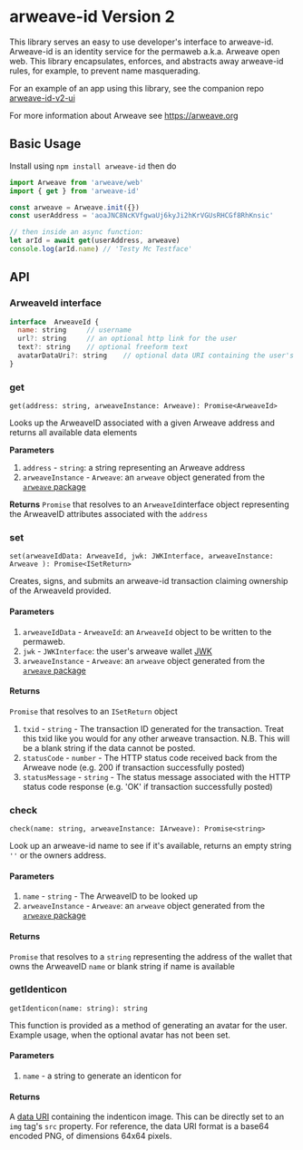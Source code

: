 # arweave-id Version 2

This library serves an easy to use developer's interface to arweave-id. Arweave-id is an identity service for the permaweb a.k.a. Arweave open web.
This library encapsulates, enforces, and abstracts away arweave-id rules, for example, to prevent name masquerading.

For an example of an app using this library, see the companion repo [arweave-id-v2-ui](https://github.com/ARCA-Arweave/arweave-id-v2-ui)

For more information about Arweave see https://arweave.org

## Basic Usage

Install using `npm install arweave-id` then do

```javascript
import Arweave from 'arweave/web'
import { get } from 'arweave-id'

const arweave = Arweave.init({})
const userAddress = 'aoaJNC8NcKVfgwaUj6kyJi2hKrVGUsRHCGf8RhKnsic'

// then inside an async function:
let arId = await get(userAddress, arweave)
console.log(arId.name) // 'Testy Mc Testface'
```
## API
### ArweaveId interface
```javascript
interface  ArweaveId {
  name: string     // username
  url?: string     // an optional http link for the user
  text?: string    // optional freeform text
  avatarDataUri?: string    // optional data URI containing the user's avatar. Supports base64 'image/jpeg', 'image/png', and 'image/gif' 
}
```

### get
`get(address: string, arweaveInstance: Arweave): Promise<ArweaveId>`

Looks up the ArweaveID associated with a given Arweave address and returns all available data elements

**Parameters**
1. `address` - `string`: a string representing an Arweave address
2. `arweaveInstance` - `Arweave`: an `arweave` object generated from the [`arweave` package](https://www.npmjs.com/package/arweave)

**Returns**
`Promise` that resolves to an `ArweaveId`interface object representing the ArweaveID attributes associated with the `address`

### set 
`set(arweaveIdData: ArweaveId, jwk: JWKInterface, arweaveInstance: Arweave ): Promise<ISetReturn>`

Creates, signs, and submits an arweave-id transaction claiming ownership of the ArweaveId provided.

#### Parameters
1. `arweaveIdData` - `ArweaveId`: an `ArweaveId` object to be written to the permaweb.
2. `jwk` - `JWKInterface`: the user's arweave wallet [JWK](https://docs.arweave.org/developers/server/http-api#key-format)
3. `arweaveInstance` - `Arweave`: an `arweave` object generated from the [`arweave` package](https://www.npmjs.com/package/arweave)

#### Returns
`Promise` that resolves to an `ISetReturn` object
1. `txid` - `string` - The transaction ID generated for the transaction. Treat this txid like you would for any other arweave transaction. N.B. This will be a blank string if the data cannot be posted.
2. `statusCode` - `number` - The HTTP status code received back from the Arweave node (e.g. 200 if transaction successfully posted)
3. `statusMessage` - `string` - The status message associated with the HTTP status code response (e.g. 'OK' if transaction successfully posted)

### check
`check(name: string, arweaveInstance: IArweave): Promise<string>`

Look up an arweave-id name to see if it's available, returns an empty string `''` or the owners address.

#### Parameters
1. `name` - `string` - The ArweaveID to be looked up
2. `arweaveInstance` - `Arweave`: an `arweave` object generated from the [`arweave` package](https://www.npmjs.com/package/arweave)

#### Returns
`Promise` that resolves to a `string` representing the address of the wallet that owns the ArweaveID `name` or blank string if name is available

### getIdenticon
`getIdenticon(name: string): string`

This function is provided as a method of generating an avatar for the user. Example usage, when the optional avatar has not been set.

#### Parameters
1. `name` - a string to generate an identicon for

#### Returns
A [data URI](https://en.wikipedia.org/wiki/Data_URI_scheme) containing the indenticon image. This can be directly set to an `img` tag's `src` property. For reference, the data URI format is a base64 encoded PNG, of dimensions 64x64 pixels.
